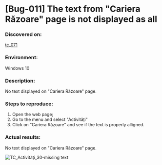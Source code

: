 # **[Bug-011] The text from "Cariera Răzoare" page is not displayed as all**

### **Discovered on:**

[tc_071](https://github.com/AlexandraAncaGabor/go-green-resources-testing-project/blob/main/test-cases.md/tc-071.md)

### **Environment:**

Windows 10

### **Description:**

No text displayed on "Cariera Răzoare" page. 

### **Steps to reproduce:**

1.  Open the web page;
2.  Go to the menu and select "Activități"
3.  Click on "Cariera Răzoare" and see if the text is properly alligned.

### **Actual results:**

No text displayed on "Cariera Răzoare" page. 


![TC_Activități_30-missing text](https://user-images.githubusercontent.com/110250127/221438591-08176de9-b35b-4e4f-8d16-af0c69482385.png)
